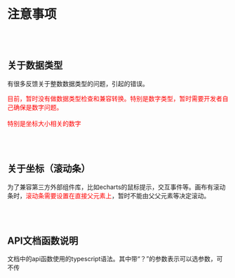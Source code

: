 # 注意事项
<br>
<br>

## 关于数据类型

有很多反馈关于整数数据类型的问题，引起的错误。<br>

<font color=red>目前，暂时没有做数据类型检查和兼容转换。特别是数字类型，暂时需要开发者自己确保是数字问题。<br><br>
特别是坐标大小相关的数字</font>

<br>
<br>

## 关于坐标（滚动条）

为了兼容第三方外部组件库，比如echarts的鼠标提示，交互事件等。画布有滚动条时，<font color=red>滚动条需要设置在直接父元素上</font>，暂时不能由父父元素等决定滚动。

<br>
<br>

## API文档函数说明

文档中的api函数使用的typescript语法。其中带“？”的参数表示可以选参数，可不传


